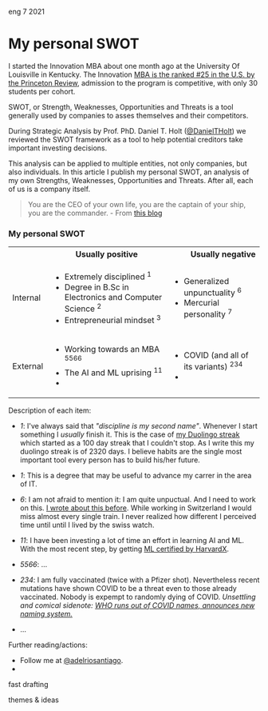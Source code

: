 <permalink>eng</permalink> <month>7</month> <year>2021</year>

# My personal SWOT

I started the Innovation MBA about one month ago at the University Of Louisville in Kentucky. The Innovation [MBA is the ranked #25 in the U.S. by the Princeton Review](https://business.louisville.edu/academics-programs/graduate-programs/imba/#:~:text=Ranked%20%2325%20in%20the%20U.S.,only%2030%20students%20per%20cohort.), admission to the program is competitive, with only 30 students per cohort.

SWOT, or Strength, Weaknesses, Opportunities and Threats is a tool generally used by companies to asses themselves and their competitors.

During Strategic Analysis by Prof. PhD. Daniel T. Holt ([@DanielTHolt](https://twitter.com/danieltholt)) we reviewed the SWOT framework as a tool to help potential creditors take important investing decisions.

This analysis can be applied to multiple entities, not only companies, but also individuals. In this article I publish my personal SWOT, an analysis of my own Strengths, Weaknesses, Opportunities and Threats. After all, each of us is a company itself.

> You are the CEO of your own life, you are the captain of your ship, you are the commander. - From [this blog](https://www.awakenthegreatnesswithin.com/)

### My personal SWOT

<table>
  <tbody>
    <tr>
      <th></th>
      <th align="center">Usually positive</th>
      <th align="right">Usually negative</th>
    </tr>
    <tr>
      <td>Internal</td>
      <td>
        <ul>
          <li>Extremely disciplined <sup>1</sup></li>
          <li>Degree in B.Sc in Electronics and Computer Science <sup>2</sup></li>
          <li>Entrepreneurial mindset <sup>3</sup></li>
        </ul>
      </td>
      <td>
        <ul>
          <li>Generalized unpunctuality <sup>6</sup></li>
          <li>Mercurial personality <sup>7</sup></li>
        </ul>
      </td>
    </tr>
    <tr>
      <td>External</td>
      <td>
        <ul>
          <li>Working towards an MBA <sup>5566</sup></li>
          <li>The AI and ML uprising <sup>11</sup></li>
          <li></li>
        </ul>
      </td>
      <td>
        <ul>
          <li>COVID (and all of its variants) <sup>234</sup></li>
          <li></li>
        </ul>
      </td>
    </tr>
  </tbody>
</table>

Description of each item:

- _1_: I've always said that _"discipline is my second name"_. Whenever I start something I _usually_ finish it. This is the case of [my Duolingo streak](http://adelriosantiago.com/gitblog/spa/100-duolingo) which started as a 100 day streak that I couldn't stop. As I write this my duolingo streak is of 2320 days. I believe habits are the single most important tool every person has to build his/her future.
- _1_: This is a degree that may be useful to advance my carrer in the area of IT.
- _6_: I am not afraid to mention it: I am quite unpuctual. And I need to work on this. [I wrote about this before](http://adelriosantiago.com/gitblog/eng/amazing-switzerland). While working in Switzerland I would miss almost every single train. I never realized how different I perceived time until until I lived by the swiss watch.
- _11_: I have been investing a lot of time an effort in learning AI and ML. With the most recent step, by getting [ML certified by HarvardX]().
- _5566_: ...
- _234_: I am fully vaccinated (twice with a Pfizer shot). Nevertheless recent mutations have shown COVID to be a threat even to those already vaccinated. Nobody is expempt to randomly dying of COVID. _Unsettling and comical sidenote: [WHO runs out of COVID names, announces new naming system.](https://www.bbc.com/news/world-57308592)_

- ...

Further reading/actions:

- Follow me at [@adelriosantiago](https://twitter.com/adelriosantiago).
-

<hidden>fast drafting</hidden>

<hidden>themes & ideas</hidden>
